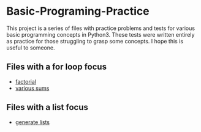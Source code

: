 # Basic-Programing-Practice
This project is a series of files with practice problems and
tests for various basic programming concepts in Python3. These
tests were written entirely as practice for those struggling to
grasp some concepts. I hope this is useful to someone.

## Files with a for loop focus
* [factorial](factorial.py)
* [various sums](various_sums.py)

## Files with a list focus
* [generate lists](list_gen.py)